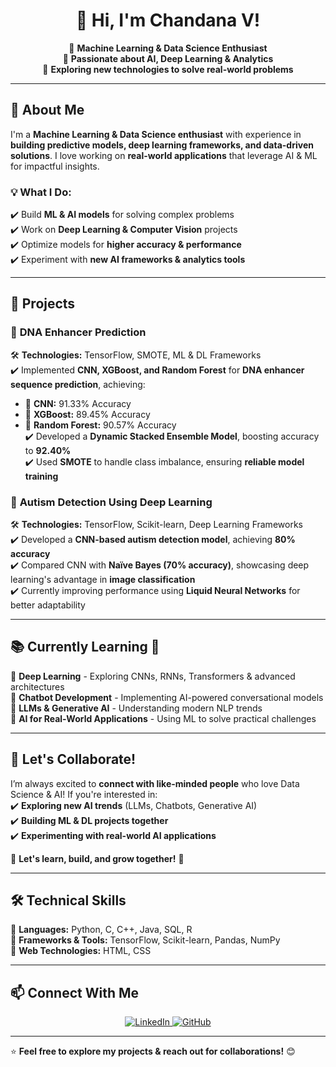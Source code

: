 <h1 align="center"> 👋 Hi, I'm Chandana V! </h1>  
<p align="center">
  🔹 <strong>Machine Learning & Data Science Enthusiast</strong>  
  <br>
  🔹 <strong>Passionate about AI, Deep Learning & Analytics</strong>  
  <br>
  🔹 <strong>Exploring new technologies to solve real-world problems</strong>  
</p>

---

## 🚀 About Me  
I'm a **Machine Learning & Data Science enthusiast** with experience in **building predictive models, deep learning frameworks, and data-driven solutions**. I love working on **real-world applications** that leverage AI & ML for impactful insights.  

### 💡 What I Do:  
✔️ Build **ML & AI models** for solving complex problems  
✔️ Work on **Deep Learning & Computer Vision** projects  
✔️ Optimize models for **higher accuracy & performance**  
✔️ Experiment with **new AI frameworks & analytics tools**  

---

## 🔬 Projects  

### 📌 **DNA Enhancer Prediction**  
🛠 **Technologies:** TensorFlow, SMOTE, ML & DL Frameworks  
✔️ Implemented **CNN, XGBoost, and Random Forest** for **DNA enhancer sequence prediction**, achieving:  
   - 🎯 **CNN:** 91.33% Accuracy  
   - 🎯 **XGBoost:** 89.45% Accuracy  
   - 🎯 **Random Forest:** 90.57% Accuracy  
✔️ Developed a **Dynamic Stacked Ensemble Model**, boosting accuracy to **92.40%**  
✔️ Used **SMOTE** to handle class imbalance, ensuring **reliable model training**  

### 📌 **Autism Detection Using Deep Learning**  
🛠 **Technologies:** TensorFlow, Scikit-learn, Deep Learning Frameworks  
✔️ Developed a **CNN-based autism detection model**, achieving **80% accuracy**  
✔️ Compared CNN with **Naïve Bayes (70% accuracy)**, showcasing deep learning's advantage in **image classification**  
✔️ Currently improving performance using **Liquid Neural Networks** for better adaptability  

---

## 📚 Currently Learning 🚀  
🔹 **Deep Learning** - Exploring CNNs, RNNs, Transformers & advanced architectures  
🔹 **Chatbot Development** - Implementing AI-powered conversational models  
🔹 **LLMs & Generative AI** - Understanding modern NLP trends  
🔹 **AI for Real-World Applications** - Using ML to solve practical challenges  

---

## 🤝 Let's Collaborate!  
I’m always excited to **connect with like-minded people** who love Data Science & AI! If you're interested in:  
✔️ **Exploring new AI trends** (LLMs, Chatbots, Generative AI)  
✔️ **Building ML & DL projects together**  
✔️ **Experimenting with real-world AI applications**  

📩 **Let's learn, build, and grow together!** 🚀  

---

## 🛠 Technical Skills  
📌 **Languages:** Python, C, C++, Java, SQL, R  
📌 **Frameworks & Tools:** TensorFlow, Scikit-learn, Pandas, NumPy  
📌 **Web Technologies:** HTML, CSS  

---

## 📫 Connect With Me  

<p align="center">
  <a href="https://linkedin.com/in/chandanav27">
    <img src="https://img.shields.io/badge/LinkedIn-Connect-blue?style=for-the-badge&logo=linkedin" alt="LinkedIn">
  </a>
  <a href="https://github.com/Chandana0127">
    <img src="https://img.shields.io/badge/GitHub-Follow-black?style=for-the-badge&logo=github" alt="GitHub">
  </a>
</p>

---

⭐ **Feel free to explore my projects & reach out for collaborations!** 😊  
